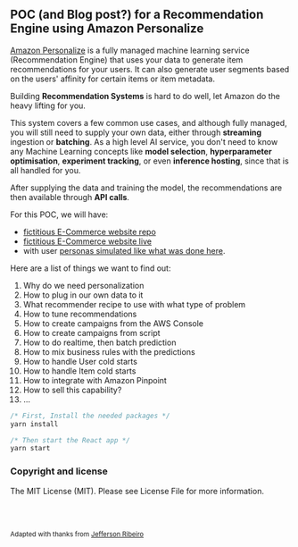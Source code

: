 ## POC (and Blog post?) for a Recommendation Engine using Amazon Personalize

[Amazon Personalize](https://aws.amazon.com/personalize/) is a fully managed machine learning service (Recommendation Engine) that uses your data to generate item recommendations for your users. It can also generate user segments based on the users' affinity for certain items or item metadata.

Building **Recommendation Systems** is hard to do well, let Amazon do the heavy lifting for you.

This system covers a few common use cases, and although fully managed, you will still need to supply your own data, either through **streaming** ingestion or **batching**. As a high level AI service, you don't need to know any Machine Learning concepts like **model selection**, **hyperparameter optimisation**, **experiment tracking**, or even **inference hosting**, since that is all handled for you.

After supplying the data and training the model, the recommendations are then available through **API calls**. 

For this POC, we will have:
- [fictitious E-Commerce website repo](https://github.com/jaeyow/react-shopping-cart)
- [fictitious E-Commerce website live](https://main.d2koe94iemyxa2.amplifyapp.com/)
- with user [personas simulated like what was done here](https://github.com/aws-samples/retail-demo-store). 

Here are a list of things we want to find out:

1. Why do we need personalization
2. How to plug in our own data to it
3. What recommender recipe to use with what type of problem
4. How to tune recommendations
5. How to create campaigns from the AWS Console
6. How to create campaigns from script
7. How to do realtime, then batch prediction
8. How to mix business rules with the predictions
9. How to handle User cold starts
10. How to handle Item cold starts
11. How to integrate with Amazon Pinpoint
12. How to sell this capability?
13. ...
```javascript
/* First, Install the needed packages */
yarn install

/* Then start the React app */
yarn start

```

### Copyright and license

The MIT License (MIT). Please see License File for more information.

<br/>
<br/>

<sub>Adapted with thanks from <a href="http://www.jeffersonribeiro.com/">Jefferson Ribeiro</a></sub>
</p>